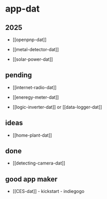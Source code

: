 
# app-dat

## 2025

- [[openpnp-dat]]

- [[metal-detector-dat]]

- [[solar-power-dat]]

## pending 

- [[internet-radio-dat]]

- [[eneregy-meter-dat]]

- [[logic-inverter-dat]] or [[data-logger-dat]]

## ideas 

- [[home-plant-dat]]

## done 

- [[detecting-camera-dat]]


## good app maker 

- [[CES-dat]] - kickstart - indiegogo